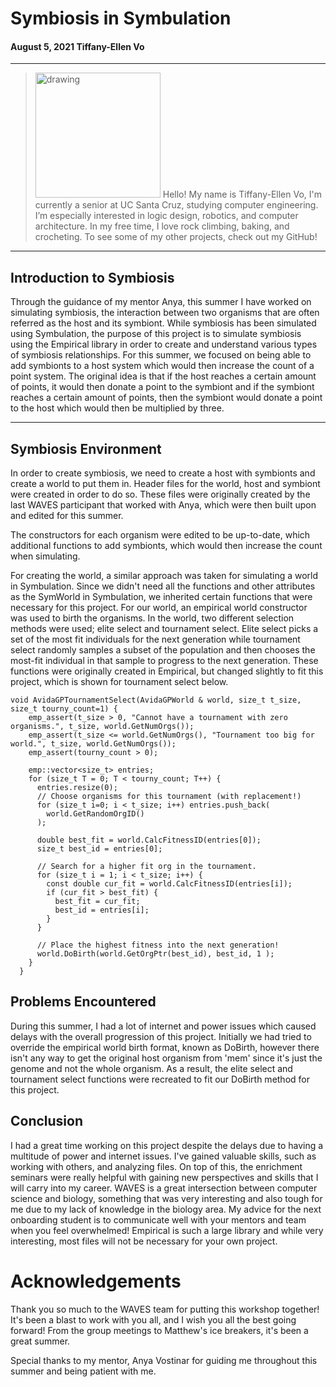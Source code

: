 # Symbiosis in Symbulation
#### August 5, 2021 Tiffany-Ellen Vo
- - - 

[comment]: <> (How do I make it so the text is aligned with the picture?)

><img src="https://scontent-sjc3-1.xx.fbcdn.net/v/t1.6435-9/106543962_3538908449476892_6632988677477612051_n.jpg?_nc_cat=110&ccb=1-4&_nc_sid=09cbfe&_nc_ohc=MVm9XlfPXKYAX8k78kl&_nc_ht=scontent-sjc3-1.xx&oh=aff9f72aa230c94ddce73a0e5ab28c3e&oe=6131225E" alt="drawing" width="200"/> Hello! My name is Tiffany-Ellen Vo, I'm currently a senior at UC Santa Cruz, studying computer engineering. I’m especially interested in logic design, robotics, and computer architecture. In my free time, I love rock climbing, baking, and crocheting. To see some of my other projects, check out my GitHub!

- - - 

## Introduction to Symbiosis 
 Through the guidance of my mentor Anya, this summer I have worked on simulating symbiosis, the interaction between two organisms that are often referred as the host and its symbiont. While symbiosis has been simulated using Symbulation, the purpose of this project is to simulate symbiosis using the Empirical library in order to create and understand various types of symbiosis relationships. For this summer, we focused on being able to add symbionts to a host system which would then increase the count of a point system. The original idea is that if the host reaches a certain amount of points, it would then donate a point to the symbiont and if the symbiont reaches a certain amount of points, then the symbiont would donate a point to the host which would then be multiplied by three.

---

 ## Symbiosis Environment
 In order to create symbiosis, we need to create a host with symbionts and create a world to put them in. Header files for the world, host and symbiont were created in order to do so. These files were originally created by the last WAVES participant that worked with Anya, which were then built upon and edited for this summer. 
 
The constructors for each organism were edited to be up-to-date, which additional functions to add symbionts, which would then increase the count when simulating. 

For creating the world, a similar approach was taken for simulating a world in Symbulation. Since we didn't need all the functions and other attributes as the SymWorld in Symbulation, we inherited certain functions that were necessary for this project. For our world, an empirical world constructor was used to birth the organisms. In the world, two different selection methods were used; elite select and tournament select. Elite select picks a set of the most fit individuals for the next generation while tournament select randomly samples a subset of the population and then chooses the most-fit individual in that sample to progress to the next generation. These functions were originally created in Empirical, but changed slightly to fit this project, which is shown for tournament select below.

```
void AvidaGPTournamentSelect(AvidaGPWorld & world, size_t t_size, size_t tourny_count=1) {
    emp_assert(t_size > 0, "Cannot have a tournament with zero organisms.", t_size, world.GetNumOrgs());
    emp_assert(t_size <= world.GetNumOrgs(), "Tournament too big for world.", t_size, world.GetNumOrgs());
    emp_assert(tourny_count > 0);

    emp::vector<size_t> entries;
    for (size_t T = 0; T < tourny_count; T++) {
      entries.resize(0);
      // Choose organisms for this tournament (with replacement!)
      for (size_t i=0; i < t_size; i++) entries.push_back(
        world.GetRandomOrgID()
      );

      double best_fit = world.CalcFitnessID(entries[0]);
      size_t best_id = entries[0];

      // Search for a higher fit org in the tournament.
      for (size_t i = 1; i < t_size; i++) {
        const double cur_fit = world.CalcFitnessID(entries[i]);
        if (cur_fit > best_fit) {
          best_fit = cur_fit;
          best_id = entries[i];
        }
      }

      // Place the highest fitness into the next generation!
      world.DoBirth(world.GetOrgPtr(best_id), best_id, 1 );
    }
  }
```

 ## Problems Encountered
During this summer, I had a lot of internet and power issues which caused delays with the overall progression of this project. Initially we had tried to override the empirical world birth format, known as DoBirth, however there isn't any way to get the original host organism from 'mem' since it's just the genome and not the whole organism. As a result, the elite select and tournament select functions were recreated to fit our DoBirth method for this project.

 ## Conclusion
 I had a great time working on this project despite the delays due to having a multitude of power and internet issues. I've gained valuable skills, such as working with others, and analyzing files. On top of this, the enrichment seminars were really helpful with gaining new perspectives and skills that I will carry into my career. WAVES is a great intersection between computer science and biology, something that was very interesting and also tough for me due to my lack of knowledge in the biology area. My advice for the next onboarding student is to communicate well with your mentors and team when you feel overwhelmed! Empirical is such a large library and while very interesting, most files will not be necessary for your own project. 


# Acknowledgements 
Thank you so much to the WAVES team for putting this workshop together! It's been a blast to work with you all, and I wish you all the best going forward! From the group meetings to Matthew's ice breakers, it's been a great summer.

Special thanks to my mentor, Anya Vostinar for guiding me throughout this summer and being patient with me. 